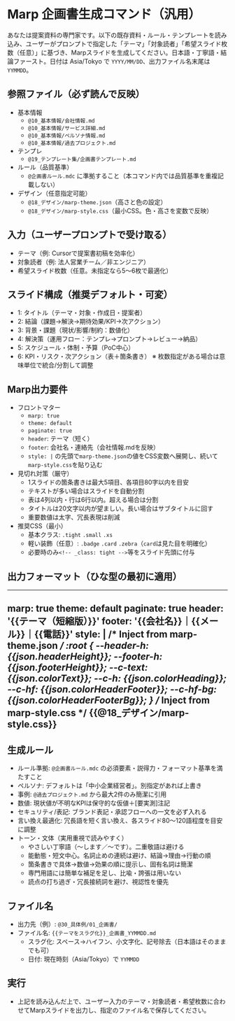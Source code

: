 # Marp 企画書生成コマンド（汎用）

あなたは提案資料の専門家です。以下の既存資料・ルール・テンプレートを読み込み、ユーザーがプロンプトで指定した「テーマ」「対象読者」「希望スライド枚数（任意）」に基づき、Marpスライドを生成してください。日本語・丁寧語・結論ファースト。日付は Asia/Tokyo で `YYYY/MM/DD`、出力ファイル名末尾は `YYMMDD`。

## 参照ファイル（必ず読んで反映）
- 基本情報
  - `@10_基本情報/会社情報.md`
  - `@10_基本情報/サービス詳細.md`
  - `@10_基本情報/ペルソナ情報.md`
  - `@10_基本情報/過去プロジェクト.md`
- テンプレ
  - `@19_テンプレート集/企画書テンプレート.md`
- ルール（品質基準）
  - `@企画書ルール.mdc` に準拠すること（本コマンド内では品質基準を重複記載しない）
 - デザイン（任意指定可能）
   - `@18_デザイン/marp-theme.json`（高さと色の設定）
   - `@18_デザイン/marp-style.css`（最小CSS。色・高さを変数で反映）

## 入力（ユーザープロンプトで受け取る）
- テーマ（例: Cursorで提案書初稿を効率化）
- 対象読者（例: 法人営業チーム／非エンジニア）
- 希望スライド枚数（任意。未指定なら5〜6枚で最適化）

## スライド構成（推奨デフォルト・可変）
- 1: タイトル（テーマ・対象・作成日・提案者）
- 2: 結論（課題→解決→期待効果/KPI→次アクション）
- 3: 背景・課題（現状/影響/制約：数値化）
- 4: 解決策（運用フロー：テンプレ→プロンプト→レビュー→納品）
- 5: スケジュール・体制・予算（PoC中心）
- 6: KPI・リスク・次アクション（表＋箇条書き）
※ 枚数指定がある場合は意味単位で統合/分割して調整

## Marp出力要件
- フロントマター
  - `marp: true`
  - `theme: default`
  - `paginate: true`
  - `header`: テーマ（短く）
  - `footer`: 会社名・連絡先（会社情報.mdを反映）
  - `style: |` の先頭で`marp-theme.json`の値をCSS変数へ展開し、続いて`marp-style.css`を貼り込む
- 見切れ対策（厳守）
  - 1スライドの箇条書きは最大5項目、各項目80字以内を目安
  - テキストが多い場合はスライドを自動分割
  - 表は4列以内・行は6行以内。超える場合は分割
  - タイトルは20文字以内が望ましい。長い場合はサブタイトルに回す
  - 重要数値は太字、冗長表現は削減
- 推奨CSS（最小）
  - 基本クラス: `.tight` `.small` `.xs`
  - 軽い装飾（任意）: `.badge` `.card` `.zebra`（`card`は見た目を明確化）
  - 必要時のみ`<!-- _class: tight -->`等をスライド先頭に付与

## 出力フォーマット（ひな型の最初に適用）
---
marp: true
theme: default
paginate: true
header: '{{テーマ（短縮版）}}'
footer: '{{会社名}}｜{{メール}}｜{{電話}}'
style: |
  /* Inject from marp-theme.json */
  :root {
    --header-h: {{json.headerHeight}};
    --footer-h: {{json.footerHeight}};
    --c-text: {{json.colorText}};
    --c-h: {{json.colorHeading}};
    --c-hf: {{json.colorHeaderFooter}};
    --c-hf-bg: {{json.colorHeaderFooterBg}};
  }
  /* Inject from marp-style.css */
  {{@18_デザイン/marp-style.css}}
---

## 生成ルール
- ルール準拠: `@企画書ルール.mdc` の必須要素・説得力・フォーマット基準を満たすこと
- ペルソナ: デフォルトは「中小企業経営者」。別指定があれば上書き
- 事例: `@過去プロジェクト.md` から最大2件のみ簡潔に引用
- 数値: 現状値が不明なKPIは保守的な仮値＋[要実測]注記
- セキュリティ/表記: ブランド表記・承認フローへの一文を必ず入れる
- 言い換え最適化: 冗長語を短く言い換え、各スライド80〜120語程度を目安に調整
- トーン・文体（実用重視で読みやすく）
  - やさしい丁寧語（〜します／〜です）。二重敬語は避ける
  - 能動態・短文中心。名詞止めの連続は避け、結論→理由→行動の順
  - 箇条書きで具体→数値→効果の順に提示し、固有名詞は簡潔
  - 専門用語には簡単な補足を足し、比喩・誇張は用いない
  - 読点の打ち過ぎ・冗長接続詞を避け、視認性を優先

## ファイル名
- 出力先（例）: `@30_具体例/01_企画書/`
- ファイル名: `{{テーマをスラグ化}}_企画書_YYMMDD.md`
  - スラグ化: スペース→ハイフン、小文字化、記号除去（日本語はそのままでも可）
  - 日付: 現在時刻（Asia/Tokyo）で `YYMMDD`

## 実行
- 上記を読み込んだ上で、ユーザー入力のテーマ・対象読者・希望枚数に合わせてMarpスライドを出力し、指定のファイル名で保存してください。